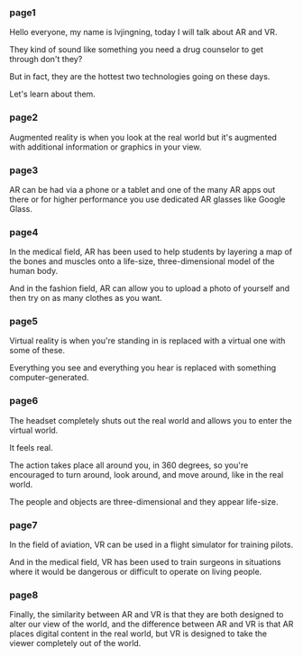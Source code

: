 ### page1

Hello everyone, my name is lvjingning, today I will talk about AR and VR.

They kind of sound like something you need a drug counselor to get through don't they?

But in fact, they are the hottest two technologies going on these days.

Let's learn about them.

### page2

 Augmented reality is when you look at the real world but it's augmented with additional information or graphics in your view.

### page3

AR can be had via a phone or a tablet and one of the many AR apps out there or for higher performance you use dedicated AR glasses like Google Glass.

### page4

In the medical field, AR has been used to help students by layering a map of the bones and muscles onto a life-size, three-dimensional model of the human body.

And in the fashion field, AR can allow you to upload a photo of yourself and then try on as many clothes as you want.

### page5

Virtual reality is when you're standing in is replaced with a virtual one with some of these.

Everything you see and everything you hear is replaced with something computer-generated.

### page6

The headset completely shuts out the real world and allows you to enter the virtual world.

It feels real.

The action takes place all around you, in 360 degrees, so you're encouraged to turn around, look around, and move around, like in the real world.

The people and objects are three-dimensional and they appear life-size.

### page7

In the field of aviation, VR can be used in a flight simulator for training pilots.

And in the medical field, VR has been used to train surgeons in situations where it would be dangerous or difficult to operate on living people.

### page8

Finally, the similarity between AR and VR is that they are both designed to alter our view of the world, and the difference between AR and VR is that AR places digital content in the real world, but VR is designed to take the viewer completely out of the world.